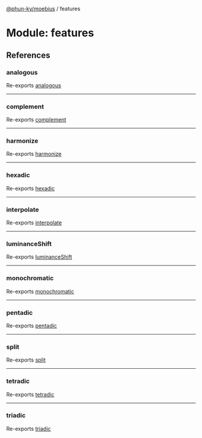 [@phun-ky/moebius](../README.md) / features

# Module: features

## References

### analogous

Re-exports [analogous](features_analogous.md#analogous)

___

### complement

Re-exports [complement](features_complement.md#complement)

___

### harmonize

Re-exports [harmonize](features_harmonize.md#harmonize)

___

### hexadic

Re-exports [hexadic](features_hexadic.md#hexadic)

___

### interpolate

Re-exports [interpolate](features_interpolate.md#interpolate)

___

### luminanceShift

Re-exports [luminanceShift](features_luminance_shift.md#luminanceshift)

___

### monochromatic

Re-exports [monochromatic](features_monochromatic.md#monochromatic)

___

### pentadic

Re-exports [pentadic](features_pentadic.md#pentadic)

___

### split

Re-exports [split](features_split.md#split)

___

### tetradic

Re-exports [tetradic](features_tetradic.md#tetradic)

___

### triadic

Re-exports [triadic](features_triadic.md#triadic)
